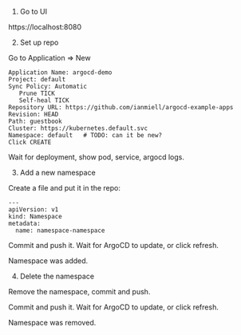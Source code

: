 
1) Go to UI

https://localhost:8080

2) Set up repo

Go to Application => New

```
Application Name: argocd-demo
Project: default
Sync Policy: Automatic
   Prune TICK
   Self-heal TICK
Repository URL: https://github.com/ianmiell/argocd-example-apps
Revision: HEAD
Path: guestbook
Cluster: https://kubernetes.default.svc
Namespace: default   # TODO: can it be new?
Click CREATE
```

Wait for deployment, show pod, service, argocd logs.

3) Add a new namespace

Create a file and put it in the repo:

```
---
apiVersion: v1
kind: Namespace
metadata:
  name: namespace-namespace
```

Commit and push it. Wait for ArgoCD to update, or click refresh.

Namespace was added.

4) Delete the namespace

Remove the namespace, commit and push.

Commit and push it. Wait for ArgoCD to update, or click refresh.

Namespace was removed.

